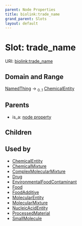 ```yaml
---
parent: Node Properties
title: biolink:trade_name
grand_parent: Slots
layout: default
---
```


# Slot: trade_name




URI: [biolink:trade_name](https://w3id.org/biolink/vocab/trade_name)

## Domain and Range

[NamedThing](NamedThing.md) ->  <sub>0..1</sub> [ChemicalEntity](ChemicalEntity.md)

## Parents

 *  is_a: [node property](node_property.md)

## Children


## Used by

 * [ChemicalEntity](ChemicalEntity.md)
 * [ChemicalMixture](ChemicalMixture.md)
 * [ComplexMolecularMixture](ComplexMolecularMixture.md)
 * [Drug](Drug.md)
 * [EnvironmentalFoodContaminant](EnvironmentalFoodContaminant.md)
 * [Food](Food.md)
 * [FoodAdditive](FoodAdditive.md)
 * [MolecularEntity](MolecularEntity.md)
 * [MolecularMixture](MolecularMixture.md)
 * [NucleicAcidEntity](NucleicAcidEntity.md)
 * [ProcessedMaterial](ProcessedMaterial.md)
 * [SmallMolecule](SmallMolecule.md)
